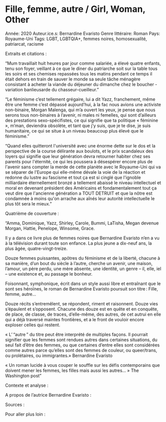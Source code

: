 # Fille, femme, autre / Girl, Woman, Other

Année: 2020
Auteur.ice.s: Bernardine Evaristo
Genre littéraire: Roman
Pays: Royaume-Uni
Tags: LGBT, LGBTQIA+, femmes noires, homosexualité, patriarcat, racisme

Extraits et citations : 

“Mum travaillait huit heures par jour comme salariée, a élevé quatre enfants, tenu son foyer, veillant à ce que le diner du patriarche soit sur la table tous les soirs et ses chemises repassées tous les matins pendant ce temps il était dehors en train de sauver le monde sa seule tâche ménagère consistant à acheter la viande du déjeuner du dimanche chez le boucher - variation banlieusarde du chasseur-cueilleur.”

“Le féminisme c’est tellement grégaire, lui a dit Yazz, franchement, même être une femme c’est dépassé aujourd’hui, à la fac nous avions une activiste non-binaire, Morgan Malenga, qui m’a ouvert les yeux, je pense que nous serons tous non-binaires à l’avenir, ni males ni femelles, qui sont d’ailleurs des prestations sexo-spécifistes, ce qui signifie que ta politique « féminine », m’man, deviendra obsolète, et tant que j’y suis, que je te dise, je suis humanitaire, ce qui se situe à un niveau beaucoup plus élevé que le féminisme.”

“Quand elles quitteront l'université avec une énorme dette sur le dos et la perspective de la course délirante aux boulots, et le prix scandaleux des loyers qui signifie que leur génération devra retourner habiter chez ses parents pour l'éternité, ce qui les poussera à désespérer encore plus de l'avenir sans compter la merde de cette planète avec le Royaume-Uni qui va se séparer de l'Europe qui elle-même dévale la voie de la réaction et redonne du lustre au fascisme et tout ça est si cinglé que l'ignoble milliardaire éternellement bronzé a tellement abaissé le niveau intellectuel et moral en devenant président des Américains et fondamentalement tout ça veut dire que l'ancienne génération a TOUT DETRUIT et que la nôtre est condamnée à moins qu'on arrache aux aînés leur autorité intellectuelle le plus tôt sera le mieux.”

Quatrième de couverture : 

“Amma, Dominique, Yazz, Shirley, Carole, Bummi, LaTisha, Megan devenue Morgan, Hattie, Penelope, Winsome, Grace.

Il y a dans ce livre plus de femmes noires que Bernardine Evaristo n’en a vu à la télévision durant toute son enfance. La plus jeune a dix-neuf ans, la plus âgée, quatre-vingt-treize.

Douze femmes puissantes, apôtres du féminisme et de la liberté, chacune à sa manière, d’un bout du siècle à l’autre, cherche un avenir, une maison, l’amour, un père perdu, une mère absente, une identité, un genre – il, elle, iel – une existence et, au passage le bonheur.

Foisonnant, symphonique, écrit dans un style aussi libre et entraînant que le sont ses héroïnes, le roman de Bernardine Evaristo poursuit son titre : Fille, femme, autre…

Douze récits s’entremêlent, se répondent, riment et raisonnent. Douze vies s’épaulent et s’opposent. Chacune des douze est en quête et en conquête, de place, de classe, de traces, d’elle-même, des autres, de cet autrui en elle qui a déjà traversé maintes frontières, et a le front de vouloir encore exploser celles qui restent.

« L’ “autre ” du titre peut être interprété de multiples façons. Il pourrait signifier que les femmes sont rendues autres dans certaines situations, du seul fait d’être des femmes, ou que certaines d’entre elles sont considérées comme autres parce qu’elles sont des femmes de couleur, ou queer/trans, ou prolétaires, ou immigrantes.» Bernardine Evaristo

« Un roman lucide à vous couper le souffle sur les défis contemporains que doivent mener les femmes, les filles mais aussi les autres… » The Washington post”

Contexte et analyse : 

A propos de l’autrice Bernardine Evaristo : 

Sources : 

Pour aller plus loin :